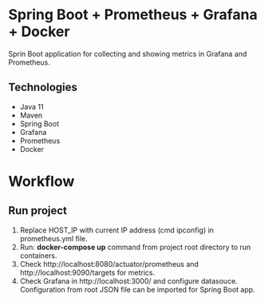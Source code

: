 # Spring Boot + Prometheus + Grafana + Docker
Sprin Boot application for collecting and showing metrics in Grafana and Prometheus.

## Technologies
- Java 11
- Maven
- Spring Boot 
- Grafana
- Prometheus
- Docker

Workflow
========
## Run project
1. Replace HOST_IP with current IP address (cmd ipconfig) in prometheus.yml file.
2. Run: **docker-compose up** command from  project root directory to run containers.
3. Check http://localhost:8080/actuator/prometheus and http://localhost:9090/targets for metrics.
4. Check Grafana in http://localhost:3000/ and configure datasouce. Configuration from root JSON file can be imported for Spring Boot app.
